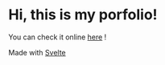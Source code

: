 # Hi, this is my porfolio!


You can check it online [here](link) !

Made with [Svelte](https://svelte.dev/)